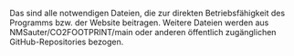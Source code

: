 Das sind alle notwendigen Dateien, die zur direkten Betriebsfähigkeit des Programms bzw. der Website beitragen. 
Weitere Dateien werden aus NMSauter/CO2FOOTPRINT/main oder anderen öffentlich zugänglichen GitHub-Repositories bezogen.

